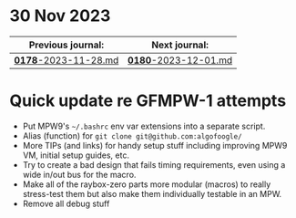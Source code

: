 # 30 Nov 2023

| Previous journal: | Next journal: |
|-|-|
| [**0178**-2023-11-28.md](./0178-2023-11-28.md) | [**0180**-2023-12-01.md](./0180-2023-12-01.md) |

# Quick update re GFMPW-1 attempts

*   Put MPW9's `~/.bashrc` env var extensions into a separate script.
*   Alias (function) for `git clone git@github.com:algofoogle/`
*   More TIPs (and links) for handy setup stuff including improving MPW9 VM, initial setup guides, etc.
*   Try to create a bad design that fails timing requirements, even using a wide in/out bus for the macro.
*   Make all of the raybox-zero parts more modular (macros) to really stress-test them but also make them individually testable in an MPW.
*   Remove all debug stuff

